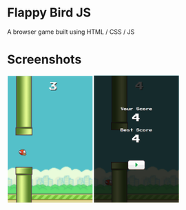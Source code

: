 # Flappy Bird JS
A browser game built using HTML / CSS / JS

# Screenshots
<img src="screenshot/screenshot1.png" alt="screenshot1" width="200"><img src="screenshot/screenshot2.png" alt="screenshot2" width="200">


